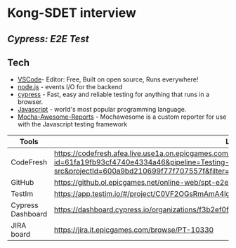 # Kong-SDET interview

## _Cypress: E2E Test_

## Tech

- [VSCode](code.visualstudio.com)- Editor: Free, Built on open source, Runs everywhere!
- [node.js](https://nodejs.org/en/) - events I/O for the backend
- [cypress](cypress.io) - Fast, easy and reliable testing for anything that runs in a browser.
- [Javascript](https://www.javascript.com/) - world's most popular programming language.
- [Mocha-Awesome-Reports](https://www.npmjs.com/package/mochawesome-report-generator) - Mochawesome is a custom reporter for use with the Javascript testing framework

| Tools             | Links                                                                                                                                                                                                                             |
| ----------------- | --------------------------------------------------------------------------------------------------------------------------------------------------------------------------------------------------------------------------------- |
| CodeFresh         | https://codefresh.afea.live.use1a.on.epicgames.com/pipelines/edit/new/builds?id=61fa19fb93cf4740e4334a46&pipeline=Testing-%20SPT%20Cypress%20Demo&projects=devportal-src&projectId=600a9bd210699f77f707557f&filter=page:1         |
| GitHub            | https://github.ol.epicgames.net/online-web/spt-e2e-cypress-tests                                                                                                                                                                  |
| TestIm            | https://app.testim.io/#/project/C0VF2OGsRmAmA4lgpR14/branch/master/automate/tests/lqruvb61P3R7azlq                                                                                                                       |
| Cypress Dashboard | https://dashboard.cypress.io/organizations/f3b2ef0f-326c-4b6f-9687-296518707749/projects   
| JIRA board        | https://jira.it.epicgames.com/browse/PT-10330
                